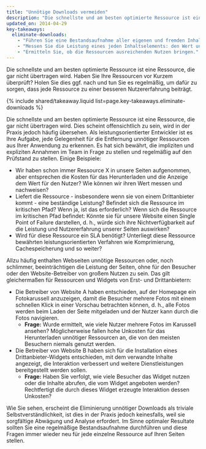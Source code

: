 ```yaml
---
title: "Unnötige Downloads vermeiden"
description: "Die schnellste und am besten optimierte Ressource ist eine Ressource, die gar nicht übertragen wird. Haben Sie Ihre Ressourcen vor Kurzem überprüft? Holen Sie dies ggf. nach und tun Sie es regelmäßig, um dafür zu sorgen, dass jede Ressource zu einer besseren Nutzererfahrung beiträgt."
updated_on: 2014-04-29
key-takeaways:
  eliminate-downloads:
    - "Führen Sie eine Bestandsaufnahme aller eigenen und fremden Inhalte auf Ihren Seiten durch."
    - "Messen Sie die Leistung eines jeden Inhaltselements: den Wert und die technische Leistungsfähigkeit."
    - "Ermitteln Sie, ob die Ressourcen ausreichenden Nutzen bringen."
---
```


<p class="intro">
  Die schnellste und am besten optimierte Ressource ist eine Ressource, die gar nicht übertragen wird. Haben Sie Ihre Ressourcen vor Kurzem überprüft? Holen Sie dies ggf. nach und tun Sie es regelmäßig, um dafür zu sorgen, dass jede Ressource zu einer besseren Nutzererfahrung beiträgt.
</p>



{% include shared/takeaway.liquid list=page.key-takeaways.eliminate-downloads %}

Die schnellste und am besten optimierte Ressource ist eine Ressource, die gar nicht übertragen wird. Dies scheint offensichtlich zu sein, wird in der Praxis jedoch häufig übersehen. Als leistungsorientierter Entwickler ist es Ihre Aufgabe, jede Gelegenheit für die Entfernung unnötiger Ressourcen aus Ihrer Anwendung zu erkennen. Es hat sich bewährt, die impliziten und expliziten Annahmen im Team in Frage zu stellen und regelmäßig auf den Prüfstand zu stellen. Einige Beispiele:

* Wir haben schon immer Ressource X in unsere Seiten aufgenommen, aber entsprechen die Kosten für das Herunterladen und die Anzeige dem Wert für den Nutzer? Wie können wir ihren Wert messen und nachweisen?
* Liefert die Ressource - insbesondere wenn sie von einem Drittanbieter kommt - eine beständige Leistung? Befindet sich die Ressource im kritischen Pfad? Wenn ja, ist das erforderlich? Wenn sich die Ressource im kritischen Pfad befindet: Könnte sie für unsere Website einen Single Point of Failure darstellen, d. h., würde sich ihre Nichtverfügbarkeit auf die Leistung und Nutzererfahrung unserer Seiten auswirken?
* Wird für diese Ressource ein SLA benötigt? Unterliegt diese Ressource bewährten leistungsorientierten Verfahren wie Komprimierung, Cachespeicherung und so weiter?

Allzu häufig enthalten Webseiten unnötige Ressourcen oder, noch schlimmer, beeinträchtigen die Leistung der Seiten, ohne für den Besucher oder den Website-Betreiber von großem Nutzen zu sein. Das gilt gleichermaßen für Ressourcen und Widgets von Erst- und Drittanbietern:

* Die Betreiber von Website A haben entschieden, auf der Homepage ein Fotokarussell anzuzeigen, damit die Besucher mehrere Fotos mit einem schnellen Klick in einer Vorschau betrachten können, d. h., alle Fotos werden beim Laden der Seite mitgeladen und der Nutzer kann durch die Fotos navigieren.
    * **Frage:** Wurde ermittelt, wie viele Nutzer mehrere Fotos im Karussell ansehen? Möglicherweise fallen hohe Unkosten für das Herunterladen unnötiger Ressourcen an, die von den meisten Besuchern niemals genutzt werden.
* Die Betreiber von Website B haben sich für die Installation eines Drittanbieter-Widgets entschieden, mit dem verwandte Inhalte angezeigt, die Interaktion verbessert und weitere Dienstleistungen bereitgestellt werden sollen.
    * **Frage:** Haben Sie verfolgt, wie viele Besucher das Widget nutzen oder die Inhalte abrufen, die vom Widget angeboten werden? Rechtfertigt die durch dieses Widget erzeugte Interaktion dessen Unkosten?

Wie Sie sehen, erscheint die Eliminierung unnötiger Downloads als triviale Selbstverständlichkeit, ist dies in der Praxis jedoch keinesfalls, weil sie sorgfältige Abwägung und Analyse erfordert. Im Sinne optimaler Resultate sollten Sie eine regelmäßige Bestandsaufnahme durchführen und diese Fragen immer wieder neu für jede einzelne Ressource auf Ihren Seiten stellen.



